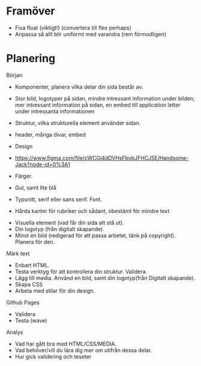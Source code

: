 # Framöver
* Fixa float (viktigt!) (convertera till flex perhaps)
* Anpassa så allt blir uniformt med varandra (rem förmodligen)

# Planering
Början 
* Komponenter, planera vilka delar din sida består av.
- Stor bild, logotyper på sidan, mindre intressant information under bilden, mer intressant information på sidan, en embed till application letter under intressanta informationen
* Struktur, vilka strukturella element använder sidan.
- header, många divar, embed
* Design
- https://www.figma.com/file/cWCGj4dDVHsFbvbJFHCJ5E/Handsome-Jack?node-id=0%3A1
* Färger.
- Gul, samt lite blå
* Typsnitt, serif eller sans serif. Font.
- Hårda kanter för rubriker och sådant, obestämt för mindre text
* Visuella element (vad får din sida att stå ut).
* Din logotyp (från digitalt skapande).
* Minst en bild (redigerad för att passa arbetet, tänk på copyright). Planera för den.

Märk text
* Enbart HTML.
* Testa verktyg för att kontrollera din struktur. Validera.
* Lägg till media. Använd en bild, samt din logotyp(från Digitalt skapande).
* Skapa CSS
* Arbeta med stilar för din design.

Github Pages
* Validera
* Testa (wave)

Analys
* Vad har gått bra med HTML/CSS/MEDIA.
* Vad behöver/vill du lära dig mer om utifrån dessa delar.
* Hur gick validering och teseter
